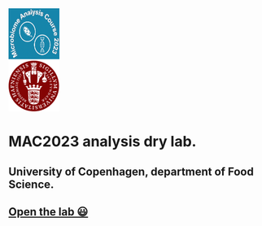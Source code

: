 <div style="justify-content: space-between;" >
  <div style="order: 1;" >
    <img src="https://github.com/farhadm1990/MAC2023.github.io/blob/main/logo.png" alt="Logo" width="100px" height="100px" />
  </div>
  <div style="order: 2;" >
    <img src="https://github.com/farhadm1990/MAC2023.github.io/blob/main/Ku-logo.png" alt="KU Logo" width="100px" height="100px" />
  </div>
</div>




# MAC2023 analysis dry lab.
## University of Copenhagen, department of Food Science.

## [Open the lab 😃](https://farhadm1990.github.io/MAC2023.github.io/)
